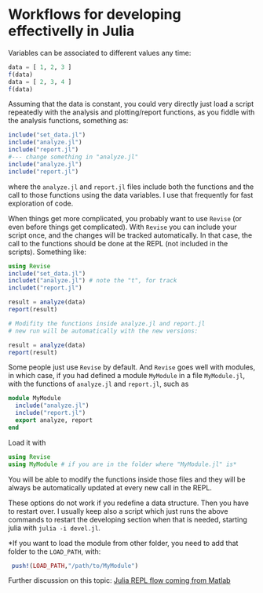 # Workflows for developing effectivelly in Julia

Variables can be associated to different values any time:

```julia
data = [ 1, 2, 3 ]
f(data)
data = [ 2, 3, 4 ]
f(data)
```

Assuming that the data is constant, you could very directly just load a script repeatedly with the analysis and plotting/report functions, as you fiddle with the analysis functions, something as:

```julia
include("set_data.jl")
include("analyze.jl")
include("report.jl")
#--- change something in "analyze.jl"
include("analyze.jl")
include("report.jl")
```
where the `analyze.jl` and `report.jl` files include both the functions and the call to those functions using the data variables. I use that frequently for fast exploration of code.

When things get more complicated, you probably want to use `Revise` (or even before things get complicated). With `Revise` you can include your script once, and the changes will be tracked automatically. In that case, the call to the functions should be done at the REPL (not included in the scripts). Something like:

```julia
using Revise
include("set_data.jl")
includet("analyze.jl") # note the "t", for track
includet("report.jl") 

result = analyze(data)
report(result)

# Modifity the functions inside analyze.jl and report.jl
# new run will be automatically with the new versions:

result = analyze(data)
report(result)
```

Some people just use `Revise` by default. And `Revise` goes well with
modules, in which case, if you had defined a module `MyModule` in a file
`MyModule.jl`, with the functions of `analyze.jl` and `report.jl`, such
as

```julia
module MyModule
  include("analyze.jl")
  include("report.jl")
  export analyze, report
end
```

Load it with

```julia
using Revise
using MyModule # if you are in the folder where "MyModule.jl" is*
```

You will be able to modify the functions inside those files and they
will be always be automatically updated at every new call in the REPL. 

These options do not work if you redefine a data structure. Then you
have to restart over. I usually keep also a script which just runs the
above commands to restart the developing section when that is needed,
starting julia with `julia -i devel.jl`.

\*If you want to load the module from other folder, you need to add that folder to the `LOAD_PATH`, with:

```julia
 push!(LOAD_PATH,"/path/to/MyModule")
```


Further discussion on this topic: 
[Julia REPL flow coming from Matlab](https://discourse.julialang.org/t/julia-repl-flow-coming-from-matlab/50499/1)

